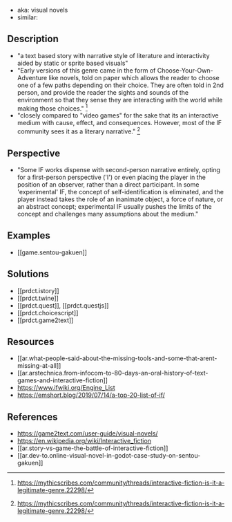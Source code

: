 
- aka: visual novels
- similar: 
 
## Description

- "a text based story with narrative style of literature and interactivity aided by static or sprite based visuals"
- "Early versions of this genre came in the form of Choose-Your-Own-Adventure like novels, told on paper which allows the reader to choose one of a few paths depending on their choice. They are often told in 2nd person, and provide the reader the sights and sounds of the environment so that they sense they are interacting with the world while making those choices." [^1]
- "closely compared to "video games" for the sake that its an interactive medium with cause, effect, and consequences. However, most of the IF community sees it as a literary narrative." [^1]

## Perspective

- "Some IF works dispense with second-person narrative entirely, opting for a first-person perspective ('I') or even placing the player in the position of an observer, rather than a direct participant. In some 'experimental' IF, the concept of self-identification is eliminated, and the player instead takes the role of an inanimate object, a force of nature, or an abstract concept; experimental IF usually pushes the limits of the concept and challenges many assumptions about the medium." 

## Examples

- [[game.sentou-gakuen]]

## Solutions

- [[prdct.istory]]
- [[prdct.twine]]
- [[prdct.quest]], [[prdct.questjs]]
- [[prdct.choicescript]]
- [[prdct.game2text]]

## Resources

- [[ar.what-people-said-about-the-missing-tools-and-some-that-arent-missing-at-all]]
- [[ar.arstechnica.from-infocom-to-80-days-an-oral-history-of-text-games-and-interactive-fiction]]
- https://www.ifwiki.org/Engine_List
- https://emshort.blog/2019/07/14/a-top-20-list-of-if/

## References

- https://game2text.com/user-guide/visual-novels/
- https://en.wikipedia.org/wiki/Interactive_fiction
- [[ar.story-vs-game-the-battle-of-interactive-fiction]]  
- [[ar.dev-to.online-visual-novel-in-godot-case-study-on-sentou-gakuen]]  

[^1]: https://mythicscribes.com/community/threads/interactive-fiction-is-it-a-legitimate-genre.22298/